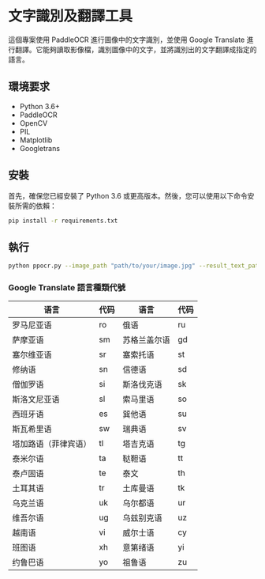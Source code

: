 # 文字識別及翻譯工具

這個專案使用 PaddleOCR 進行圖像中的文字識別，並使用 Google Translate 進行翻譯。它能夠讀取影像檔，識別圖像中的文字，並將識別出的文字翻譯成指定的語言。

## 環境要求

- Python 3.6+
- PaddleOCR
- OpenCV
- PIL
- Matplotlib
- Googletrans

## 安裝

首先，確保您已經安裝了 Python 3.6 或更高版本。然後，您可以使用以下命令安裝所需的依賴：

```bash
pip install -r requirements.txt
```

## 執行

```bash
python ppocr.py --image_path "path/to/your/image.jpg" --result_text_path "path/to/save/text.txt" --pic_lang "en" --target_lang "zh-cn"
```

### Google Translate 語言種類代號
| 语言 | 代码 | 语言 | 代码 |
|------|------|------|------|
| 罗马尼亚语 | ro | 俄语 | ru |
| 萨摩亚语 | sm | 苏格兰盖尔语 | gd |
| 塞尔维亚语 | sr | 塞索托语 | st |
| 修纳语 | sn | 信德语 | sd |
| 僧伽罗语 | si | 斯洛伐克语 | sk |
| 斯洛文尼亚语 | sl | 索马里语 | so |
| 西班牙语 | es | 巽他语 | su |
| 斯瓦希里语 | sw | 瑞典语 | sv |
| 塔加路语（菲律宾语） | tl | 塔吉克语 | tg |
| 泰米尔语 | ta | 鞑靼语 | tt |
| 泰卢固语 | te | 泰文 | th |
| 土耳其语 | tr | 土库曼语 | tk |
| 乌克兰语 | uk | 乌尔都语 | ur |
| 维吾尔语 | ug | 乌兹别克语 | uz |
| 越南语 | vi | 威尔士语 | cy |
| 班图语 | xh | 意第绪语 | yi |
| 约鲁巴语 | yo | 祖鲁语 | zu |

